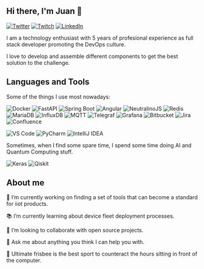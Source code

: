 ## Hi there, I'm Juan 👋

[![Twitter](https://img.shields.io/badge/Twitter-%231DA1F2.svg?style=for-the-badge&logo=Twitter&logoColor=white)](https://twitter.com/juanfu26)
[![Twitch](https://img.shields.io/badge/Twitch-%239146FF.svg?style=for-the-badge&logo=Twitch&logoColor=white)](https://www.twitch.tv/juanfu26)
[![LinkedIn](https://img.shields.io/badge/linkedin-%230077B5.svg?style=for-the-badge&logo=linkedin&logoColor=white)](https://www.linkedin.com/in/jantoniocastillo/)


I am a technology enthusiast with 5 years of profesional experience as full stack developer promoting the DevOps culture. 

I love to develop and assemble different components to get the best solution to the challenge.

## Languages and Tools
Some of the things I use most nowadays:

![Docker](https://img.shields.io/badge/docker-%230db7ed.svg?style=for-the-badge&logo=docker&logoColor=white)
![FastAPI](https://img.shields.io/badge/FastAPI-005571?style=for-the-badge&logo=fastapi)
![Spring Boot](https://img.shields.io/badge/SpringBoot-6DB33F?style=for-the-badge&logo=Spring&logoColor=white)
![Angular](https://img.shields.io/badge/angular-%23DD0031.svg?style=for-the-badge&logo=angular&logoColor=white)
![NeutralinoJS](https://img.shields.io/badge/NeutralinoJS-000000?style=for-the-badge&logo=neutralinojs)
![Redis](https://img.shields.io/badge/redis-%23DD0031.svg?style=for-the-badge&logo=redis&logoColor=white)
![MariaDB](https://img.shields.io/badge/MariaDB-003545?style=for-the-badge&logo=mariadb&logoColor=white)
![InfluxDB](https://img.shields.io/badge/InfluxDB-22ADF6?style=for-the-badge&logo=InfluxDB&logoColor=white)
![MQTT](https://img.shields.io/badge/mqtt-%23F05033.svg?style=for-the-badge&logoColor=white)
![Telegraf](https://img.shields.io/badge/Telegraf-22ADF6?style=for-the-badge&logo=Influxdb&logoColor=red)
![Grafana](https://img.shields.io/badge/Grafana-000000?style=for-the-badge&logo=Grafana&logoColor=orange)
![Bitbucket](https://img.shields.io/badge/bitbucket-%230047B3.svg?style=for-the-badge&logo=bitbucket&logoColor=white)
![Jira](https://img.shields.io/badge/jira-%230A0FFF.svg?style=for-the-badge&logo=jira&logoColor=white)
![Confluence](https://img.shields.io/badge/confluence-%23172BF4.svg?style=for-the-badge&logo=confluence&logoColor=white)

![VS Code](https://img.shields.io/badge/VS%20Code-0078d7.svg?style=for-the-badge&logo=visual-studio-code&logoColor=white)
![PyCharm](https://img.shields.io/badge/pycharm-143?style=for-the-badge&logo=pycharm&logoColor=black&color=black&labelColor=green)
![IntelliJ IDEA](https://img.shields.io/badge/IntelliJ-000000.svg?style=for-the-badge&logo=intellij-idea&logoColor=white)


Sometimes, when I find some spare time, I spend some time doing AI and Quantum Computing stuff.

![Keras](https://img.shields.io/badge/Keras-%23D00000.svg?style=for-the-badge&logo=Keras&logoColor=white)
![Qiskit](https://img.shields.io/badge/Qiskit-%236929C4.svg?style=for-the-badge&logo=Qiskit&logoColor=white)


## About me 

:muscle: I’m currently working on finding a set of tools that can become a standard for iiot products. 

:books: I’m currently learning about device fleet deployment processes.

:raising_hand: I’m looking to collaborate with open source projects.

:speech_balloon: Ask me about anything you think I can help you with.  

:running: Ultimate frisbee is the best sport to counteract the hours sitting in front of the computer. 

